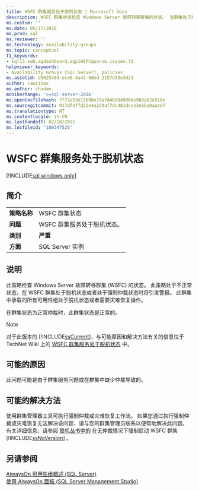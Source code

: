 ```yaml
---
title: WSFC 群集服务处于脱机状态 | Microsoft Docs
description: WSFC 群集状态检查 Windows Server 故障转移群集的状态。 当群集处于脱机状态或强制仲裁状态时，此策略处于不正常状态。
ms.custom: ''
ms.date: 05/17/2016
ms.prod: sql
ms.reviewer: ''
ms.technology: availability-groups
ms.topic: conceptual
f1_keywords:
- sql13.swb.agdashboard.agp1WSFCquorum.issues.f1
helpviewer_keywords:
- Availability Groups [SQL Server], policies
ms.assetid: d502548d-ece6-4a42-9ded-2157d33e3d21
author: cawrites
ms.author: chadam
monikerRange: '>=sql-server-2016'
ms.openlocfilehash: 7f72e53e13b98e79a7d4b5849966e9b3a62e518e
ms.sourcegitcommit: 917df4ffd22e4a229af7dc481dcce3ebba0aa4d7
ms.translationtype: HT
ms.contentlocale: zh-CN
ms.lasthandoff: 02/10/2021
ms.locfileid: "100347525"
---
```

# <a name="wsfc-cluster-service-is-offline"></a>WSFC 群集服务处于脱机状态

[!INCLUDE[sql windows only](../../../includes/applies-to-version/sql-windows-only.md)]
    
## <a name="introduction"></a>简介  
  
|||  
|-|-|  
|**策略名称**|WSFC 群集状态|  
|**问题**|WSFC 群集服务处于脱机状态。|  
|**类别**|**严重**|  
|**方面**|SQL Server 实例|  
  
## <a name="description"></a>说明  
 此策略检查 Windows Server 故障转移群集 (WSFC) 的状态。 此策略处于不正常状态，在 WSFC 群集处于脱机状态或者处于强制仲裁状态时将引发警报。 此群集中承载的所有可用性组处于脱机状态或者需要灾难恢复操作。  
  
 在群集状态为正常仲裁时，此群集状态是正常的。  
  
> [!NOTE]  
>  对于此版本的 [!INCLUDE[ssCurrent](../../../includes/sscurrent-md.md)]，与可能原因和解决方法有关的信息位于 TechNet Wiki 上的 [WSFC 群集服务处于脱机状态](https://go.microsoft.com/fwlink/p/?LinkId=220849) 中。  
  
## <a name="possible-causes"></a>可能的原因  
 此问题可能是由于群集服务问题或在群集中缺少仲裁导致的。  
  
## <a name="possible-solution"></a>可能的解决方法  
 使用群集管理器工具可执行强制仲裁或灾难恢复工作流。 如果您通过执行强制仲裁或灾难恢复无法解决该问题，请与您的群集管理员联系以便帮助解决此问题。 有关详细信息，请参阅 [联机丛书中的](../../../sql-server/failover-clusters/windows/force-a-wsfc-cluster-to-start-without-a-quorum.md) 在无仲裁情况下强制启动 WSFC 群集 [!INCLUDE[ssNoVersion](../../../includes/ssnoversion-md.md)] 。  
  
## <a name="see-also"></a>另请参阅  
 [AlwaysOn 可用性组概述 (SQL Server)](../../../database-engine/availability-groups/windows/overview-of-always-on-availability-groups-sql-server.md)   
 [使用 AlwaysOn 面板 (SQL Server Management Studio)](../../../database-engine/availability-groups/windows/use-the-always-on-dashboard-sql-server-management-studio.md)  
  
  
